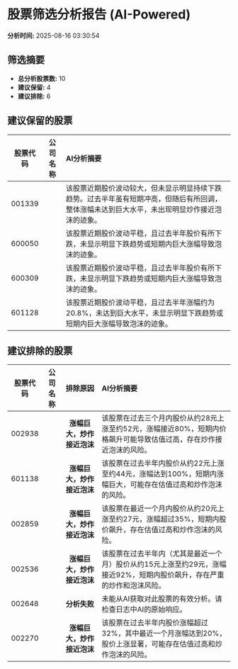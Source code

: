 # 股票筛选分析报告 (AI-Powered)

**分析时间:** 2025-08-16 03:30:54

## 筛选摘要

- **总分析股票数:** 10
- **建议保留:** 4
- **建议排除:** 6

## 建议保留的股票

| 股票代码 | 公司名称 | AI分析摘要 |
|:---:|:---:|:---|
| 001339 |  | 该股票近期股价波动较大，但未显示明显持续下跌趋势。过去半年虽有短期冲高，但随后有所回调，整体涨幅未达到巨大水平，未出现明显炒作接近泡沫的迹象。 |
| 600050 |  | 该股票近期股价波动平稳，且过去半年股价有所下跌，未显示明显下跌趋势或短期内巨大涨幅导致泡沫的迹象。 |
| 600309 |  | 该股票近期股价波动平稳，且过去半年股价有所下跌，未显示明显下跌趋势或短期内巨大涨幅导致泡沫的迹象。 |
| 601128 |  | 该股票近期股价波动平稳，且过去半年涨幅约为20.8%，未达到巨大水平，未显示明显下跌趋势或短期内巨大涨幅导致泡沫的迹象。 |

## 建议排除的股票

| 股票代码 | 公司名称 | 排除原因 | AI分析摘要 |
|:---:|:---:|:---:|:---|
| 002938 |  | **涨幅巨大，炒作接近泡沫** | 该股票在过去三个月内股价从约28元上涨至约52元，涨幅接近80%，短期内价格飙升可能导致估值过高，存在炒作接近泡沫的风险。 |
| 601138 |  | **涨幅巨大，炒作接近泡沫** | 该股票在过去半年内股价从约22元上涨至约44元，涨幅达到100%，短期内涨幅巨大，可能存在估值过高和炒作泡沫的风险。 |
| 002859 |  | **涨幅巨大，炒作接近泡沫** | 该股票在最近一个月内股价从约20元上涨至约27元，涨幅超过35%，短期内股价飙升，存在估值过高和炒作泡沫的风险。 |
| 002536 |  | **涨幅巨大，炒作接近泡沫** | 该股票在过去半年内（尤其是最近一个月）股价从约15元上涨至约29元，涨幅接近92%，短期内股价飙升，存在严重的炒作和泡沫风险。 |
| 002648 |  | **分析失败** | 未能从AI获取对此股票的有效分析。请检查日志中AI的原始响应。 |
| 002270 |  | **涨幅巨大，炒作接近泡沫** | 该股票在过去半年内股价涨幅超过32%，其中最近一个月涨幅达到20%，股价上涨显著，可能存在估值过高和炒作泡沫的风险。 |
